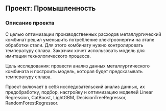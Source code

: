 ## Проект: Промышленность

### Описание проекта
С целью оптимизации производственных расходов металлургический комбинат решил уменьшить потребление электроэнергии на этапе обработки стали. Для этого комбинату нужно контролировать температуру сплава. Заказчик хочет использовать модель для имитации технологического процесса.

Цель исследования: провести анализ данных металлургического комбината и построить модель, которая будет предсказывать температуру сплава.

Проект включает в себя исследовательский анализ данных, их предобработку, подбор, настройку и оптимизацию моделей Linear Regression, CatBoost, LightGBM, DecisionTreeRegressor, RandomForestRegressor.
